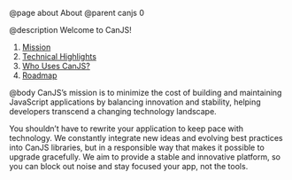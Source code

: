 @page about About
@parent canjs 0

@description
Welcome to CanJS!

<section class="on-this-page-table">
    <ol>
        <li>
            <a href="guides/mission.html">Mission</a>
        </li>
        <li>
            <a href="guides/technical.html">Technical Highlights</a>
        </li>
        <li>
            <a href="guides/who-uses-canjs.html">Who Uses CanJS?</a>
        </li>
        <li>
            <a href="roadmap.html">Roadmap</a>
        </li>
    </ol>
</section>

@body
CanJS’s mission is to minimize the cost of building and maintaining JavaScript applications by balancing innovation and stability, helping developers transcend a changing technology landscape.

You shouldn’t have to rewrite your application to keep pace with technology. We constantly integrate new ideas and evolving best practices into CanJS libraries, but in a responsible way that makes it possible to upgrade gracefully. We aim to provide a stable and innovative platform, so you can block out noise and stay focused your app, not the tools.